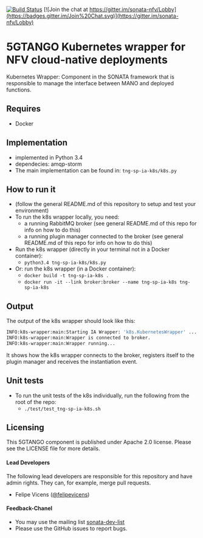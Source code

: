 [![Build Status](https://jenkins.sonata-nfv.eu/buildStatus/icon?job=tng-sp-ia-k8s/master)](https://jenkins.sonata-nfv.eu/job/tng-sp-ia-k8s)
[![Join the chat at https://gitter.im/sonata-nfv/Lobby](https://badges.gitter.im/Join%20Chat.svg)](https://gitter.im/sonata-nfv/Lobby)

# 5GTANGO Kubernetes wrapper for NFV cloud-native deployments

Kubernetes Wrapper: Component in the SONATA framework that is responsible to manage the interface between MANO and deployed functions.

## Requires

* Docker

## Implementation

* implemented in Python 3.4
* dependecies: amqp-storm
* The main implementation can be found in: `tng-sp-ia-k8s/k8s.py`

## How to run it

* (follow the general README.md of this repository to setup and test your environment)
* To run the k8s wrapper locally, you need:
  * a running RabbitMQ broker (see general README.md of this repo for info on how to do this)
  * a running plugin manager connected to the broker (see general README.md of this repo for info on how to do this)
* Run the k8s wrapper (directly in your terminal not in a Docker container):
  * `python3.4 tng-sp-ia-k8s/k8s.py`
* Or: run the k8s wrapper (in a Docker container):
  * `docker build -t tng-sp-ia-k8s .`
  * `docker run -it --link broker:broker --name tng-sp-ia-k8s tng-sp-ia-k8s`

## Output

The output of the k8s wrapper should look like this:

```bash
INFO:k8s-wrapper:main:Starting IA Wrapper: 'k8s.KubernetesWrapper' ...
INFO:k8s-wrapper:main:Wrapper is connected to broker.
INFO:k8s-wrapper:main:Wrapper running...
```

It shows how the k8s wrapper connects to the broker, registers itself to the plugin manager and receives the instantiation event.

## Unit tests

* To run the unit tests of the k8s individually, run the following from the root of the repo:
  * `./test/test_tng-sp-ia-k8s.sh`

## Licensing

This 5GTANGO component is published under Apache 2.0 license. Please see the LICENSE file for more details.

#### Lead Developers

The following lead developers are responsible for this repository and have admin rights. They can, for example, merge pull requests.

- Felipe Vicens ([@felipevicens](https://github.com/felipevicens))

#### Feedback-Chanel
* You may use the mailing list [sonata-dev-list](mailto:sonata-dev@lists.atosresearch.eu)
* Please use the GitHub issues to report bugs.
